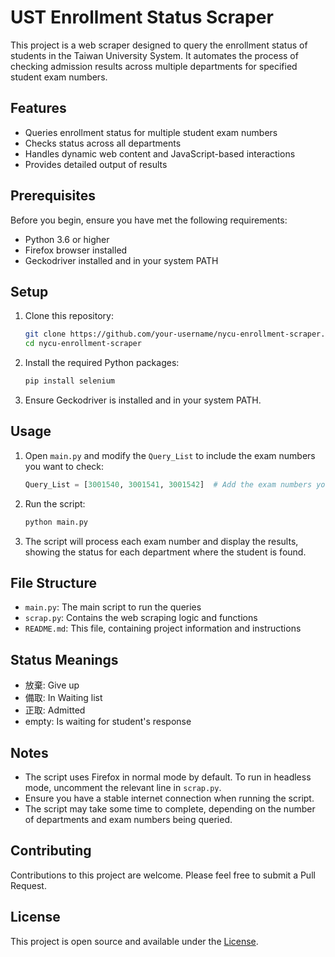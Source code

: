 # UST Enrollment Status Scraper

This project is a web scraper designed to query the enrollment status of students in the Taiwan University System. It automates the process of checking admission results across multiple departments for specified student exam numbers.

## Features

- Queries enrollment status for multiple student exam numbers
- Checks status across all departments
- Handles dynamic web content and JavaScript-based interactions
- Provides detailed output of results

## Prerequisites

Before you begin, ensure you have met the following requirements:

- Python 3.6 or higher
- Firefox browser installed
- Geckodriver installed and in your system PATH

## Setup

1. Clone this repository:

   ```bash
   git clone https://github.com/your-username/nycu-enrollment-scraper.git
   cd nycu-enrollment-scraper
   ```

2. Install the required Python packages:

   ```bash
   pip install selenium
   ```

3. Ensure Geckodriver is installed and in your system PATH.

## Usage

1. Open `main.py` and modify the `Query_List` to include the exam numbers you want to check:

   ```python
   Query_List = [3001540, 3001541, 3001542]  # Add the exam numbers you want to query
   ```

2. Run the script:

   ```bash
   python main.py
   ```

3. The script will process each exam number and display the results, showing the status for each department where the student is found.

## File Structure

- `main.py`: The main script to run the queries
- `scrap.py`: Contains the web scraping logic and functions
- `README.md`: This file, containing project information and instructions

## Status Meanings

- 放棄: Give up
- 備取: In Waiting list
- 正取: Admitted
- empty: Is waiting for student's response

## Notes

- The script uses Firefox in normal mode by default. To run in headless mode, uncomment the relevant line in `scrap.py`.
- Ensure you have a stable internet connection when running the script.
- The script may take some time to complete, depending on the number of departments and exam numbers being queried.

## Contributing

Contributions to this project are welcome. Please feel free to submit a Pull Request.

## License

This project is open source and available under the [License](LICENSE).
